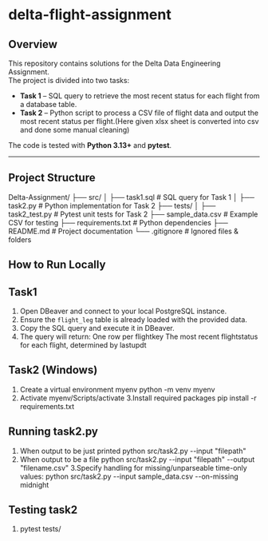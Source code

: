 # delta-flight-assignment


## Overview
This repository contains solutions for the Delta Data Engineering Assignment.  
The project is divided into two tasks:

- **Task 1** – SQL query to retrieve the most recent status for each flight from a database table.
- **Task 2** – Python script to process a CSV file of flight data and output the most recent status per flight.(Here given xlsx sheet is converted into csv and done some manual cleaning)

The code is tested with **Python 3.13+** and **pytest**.

---

## Project Structure

Delta-Assignment/
├── src/
│ ├── task1.sql # SQL query for Task 1
│ ├── task2.py # Python implementation for Task 2
├── tests/
│ ├── task2_test.py # Pytest unit tests for Task 2
├── sample_data.csv # Example CSV for testing
├── requirements.txt # Python dependencies
├── README.md # Project documentation
└── .gitignore # Ignored files & folders

## How to Run Locally
## Task1
1. Open DBeaver and connect to your local PostgreSQL instance.
2. Ensure the `flight_leg` table is already loaded with the provided data. 
3. Copy the SQL query and execute it in DBeaver.
4. The query will return:
        One row per flightkey
        The most recent flightstatus for each flight, determined by lastupdt

## Task2 (Windows)
1. Create a virtual environment myenv
python -m venv myenv
2. Activate 
myenv/Scripts/activate
3.Install required packages
pip install -r requirements.txt

## Running task2.py
1. When output to be just printed
python src/task2.py --input "filepath"
2. When output to be a file
python src/task2.py --input "filepath" --output "filename.csv"
3.Specify handling for missing/unparseable time-only values: 
python src/task2.py --input sample_data.csv --on-missing midnight

## Testing task2
1. pytest tests/


